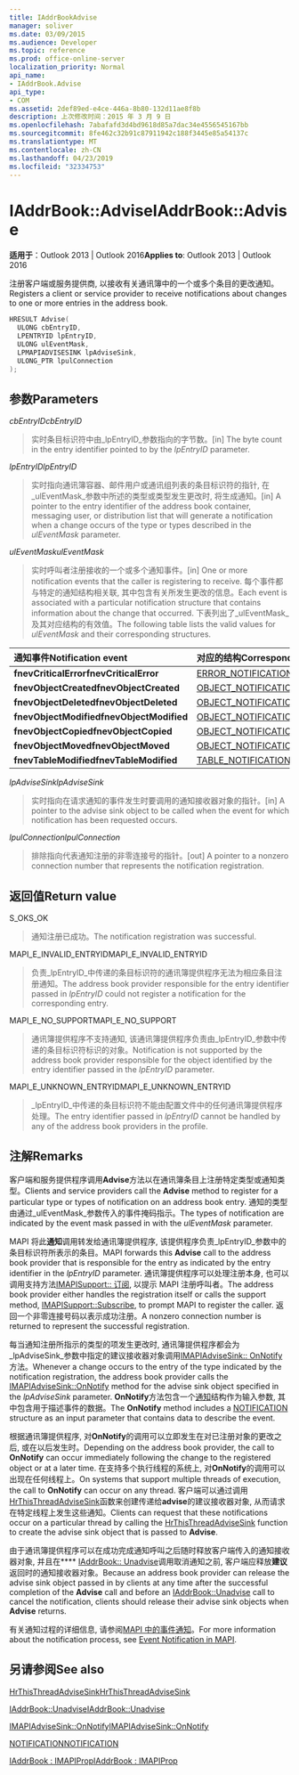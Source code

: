 ```yaml
---
title: IAddrBookAdvise
manager: soliver
ms.date: 03/09/2015
ms.audience: Developer
ms.topic: reference
ms.prod: office-online-server
localization_priority: Normal
api_name:
- IAddrBook.Advise
api_type:
- COM
ms.assetid: 2def89ed-e4ce-446a-8b80-132d11ae8f8b
description: 上次修改时间：2015 年 3 月 9 日
ms.openlocfilehash: 7abafafd3d4bd9618d85a7dac34e4556545167bb
ms.sourcegitcommit: 8fe462c32b91c87911942c188f3445e85a54137c
ms.translationtype: MT
ms.contentlocale: zh-CN
ms.lasthandoff: 04/23/2019
ms.locfileid: "32334753"
---
```

# <a name="iaddrbookadvise"></a><span data-ttu-id="6d460-103">IAddrBook::Advise</span><span class="sxs-lookup"><span data-stu-id="6d460-103">IAddrBook::Advise</span></span>

  
  
<span data-ttu-id="6d460-104">**适用于**：Outlook 2013 | Outlook 2016</span><span class="sxs-lookup"><span data-stu-id="6d460-104">**Applies to**: Outlook 2013 | Outlook 2016</span></span> 
  
<span data-ttu-id="6d460-105">注册客户端或服务提供商, 以接收有关通讯簿中的一个或多个条目的更改通知。</span><span class="sxs-lookup"><span data-stu-id="6d460-105">Registers a client or service provider to receive notifications about changes to one or more entries in the address book.</span></span>
  
```cpp
HRESULT Advise(
  ULONG cbEntryID,
  LPENTRYID lpEntryID,
  ULONG ulEventMask,
  LPMAPIADVISESINK lpAdviseSink,
  ULONG_PTR lpulConnection
);
```

## <a name="parameters"></a><span data-ttu-id="6d460-106">参数</span><span class="sxs-lookup"><span data-stu-id="6d460-106">Parameters</span></span>

 <span data-ttu-id="6d460-107">_cbEntryID_</span><span class="sxs-lookup"><span data-stu-id="6d460-107">_cbEntryID_</span></span>
  
> <span data-ttu-id="6d460-108">实时条目标识符中由_lpEntryID_参数指向的字节数。</span><span class="sxs-lookup"><span data-stu-id="6d460-108">[in] The byte count in the entry identifier pointed to by the  _lpEntryID_ parameter.</span></span> 
    
 <span data-ttu-id="6d460-109">_lpEntryID_</span><span class="sxs-lookup"><span data-stu-id="6d460-109">_lpEntryID_</span></span>
  
> <span data-ttu-id="6d460-110">实时指向通讯簿容器、邮件用户或通讯组列表的条目标识符的指针, 在_ulEventMask_参数中所述的类型或类型发生更改时, 将生成通知。</span><span class="sxs-lookup"><span data-stu-id="6d460-110">[in] A pointer to the entry identifier of the address book container, messaging user, or distribution list that will generate a notification when a change occurs of the type or types described in the  _ulEventMask_ parameter.</span></span> 
    
 <span data-ttu-id="6d460-111">_ulEventMask_</span><span class="sxs-lookup"><span data-stu-id="6d460-111">_ulEventMask_</span></span>
  
> <span data-ttu-id="6d460-112">实时呼叫者注册接收的一个或多个通知事件。</span><span class="sxs-lookup"><span data-stu-id="6d460-112">[in] One or more notification events that the caller is registering to receive.</span></span> <span data-ttu-id="6d460-113">每个事件都与特定的通知结构相关联, 其中包含有关所发生更改的信息。</span><span class="sxs-lookup"><span data-stu-id="6d460-113">Each event is associated with a particular notification structure that contains information about the change that occurred.</span></span> <span data-ttu-id="6d460-114">下表列出了_ulEventMask_及其对应结构的有效值。</span><span class="sxs-lookup"><span data-stu-id="6d460-114">The following table lists the valid values for  _ulEventMask_ and their corresponding structures.</span></span> 
    
|<span data-ttu-id="6d460-115">**通知事件**</span><span class="sxs-lookup"><span data-stu-id="6d460-115">**Notification event**</span></span>|<span data-ttu-id="6d460-116">**对应的结构**</span><span class="sxs-lookup"><span data-stu-id="6d460-116">**Corresponding structure**</span></span>|
|:-----|:-----|
|<span data-ttu-id="6d460-117">**fnevCriticalError**</span><span class="sxs-lookup"><span data-stu-id="6d460-117">**fnevCriticalError**</span></span> <br/> |[<span data-ttu-id="6d460-118">ERROR_NOTIFICATION</span><span class="sxs-lookup"><span data-stu-id="6d460-118">ERROR_NOTIFICATION</span></span>](error_notification.md) <br/> |
|<span data-ttu-id="6d460-119">**fnevObjectCreated**</span><span class="sxs-lookup"><span data-stu-id="6d460-119">**fnevObjectCreated**</span></span> <br/> |[<span data-ttu-id="6d460-120">OBJECT_NOTIFICATION</span><span class="sxs-lookup"><span data-stu-id="6d460-120">OBJECT_NOTIFICATION</span></span>](object_notification.md) <br/> |
|<span data-ttu-id="6d460-121">**fnevObjectDeleted**</span><span class="sxs-lookup"><span data-stu-id="6d460-121">**fnevObjectDeleted**</span></span> <br/> |[<span data-ttu-id="6d460-122">OBJECT_NOTIFICATION</span><span class="sxs-lookup"><span data-stu-id="6d460-122">OBJECT_NOTIFICATION</span></span>](object_notification.md) <br/> |
|<span data-ttu-id="6d460-123">**fnevObjectModified**</span><span class="sxs-lookup"><span data-stu-id="6d460-123">**fnevObjectModified**</span></span> <br/> |[<span data-ttu-id="6d460-124">OBJECT_NOTIFICATION</span><span class="sxs-lookup"><span data-stu-id="6d460-124">OBJECT_NOTIFICATION</span></span>](object_notification.md) <br/> |
|<span data-ttu-id="6d460-125">**fnevObjectCopied**</span><span class="sxs-lookup"><span data-stu-id="6d460-125">**fnevObjectCopied**</span></span> <br/> |[<span data-ttu-id="6d460-126">OBJECT_NOTIFICATION</span><span class="sxs-lookup"><span data-stu-id="6d460-126">OBJECT_NOTIFICATION</span></span>](object_notification.md) <br/> |
|<span data-ttu-id="6d460-127">**fnevObjectMoved**</span><span class="sxs-lookup"><span data-stu-id="6d460-127">**fnevObjectMoved**</span></span> <br/> |[<span data-ttu-id="6d460-128">OBJECT_NOTIFICATION</span><span class="sxs-lookup"><span data-stu-id="6d460-128">OBJECT_NOTIFICATION</span></span>](object_notification.md) <br/> |
|<span data-ttu-id="6d460-129">**fnevTableModified**</span><span class="sxs-lookup"><span data-stu-id="6d460-129">**fnevTableModified**</span></span> <br/> |[<span data-ttu-id="6d460-130">TABLE_NOTIFICATION</span><span class="sxs-lookup"><span data-stu-id="6d460-130">TABLE_NOTIFICATION</span></span>](table_notification.md) <br/> |
   
 <span data-ttu-id="6d460-131">_lpAdviseSink_</span><span class="sxs-lookup"><span data-stu-id="6d460-131">_lpAdviseSink_</span></span>
  
> <span data-ttu-id="6d460-132">实时指向在请求通知的事件发生时要调用的通知接收器对象的指针。</span><span class="sxs-lookup"><span data-stu-id="6d460-132">[in] A pointer to the advise sink object to be called when the event for which notification has been requested occurs.</span></span>
    
 <span data-ttu-id="6d460-133">_lpulConnection_</span><span class="sxs-lookup"><span data-stu-id="6d460-133">_lpulConnection_</span></span>
  
> <span data-ttu-id="6d460-134">排除指向代表通知注册的非零连接号的指针。</span><span class="sxs-lookup"><span data-stu-id="6d460-134">[out] A pointer to a nonzero connection number that represents the notification registration.</span></span>
    
## <a name="return-value"></a><span data-ttu-id="6d460-135">返回值</span><span class="sxs-lookup"><span data-stu-id="6d460-135">Return value</span></span>

<span data-ttu-id="6d460-136">S_OK</span><span class="sxs-lookup"><span data-stu-id="6d460-136">S_OK</span></span> 
  
> <span data-ttu-id="6d460-137">通知注册已成功。</span><span class="sxs-lookup"><span data-stu-id="6d460-137">The notification registration was successful.</span></span>
    
<span data-ttu-id="6d460-138">MAPI_E_INVALID_ENTRYID</span><span class="sxs-lookup"><span data-stu-id="6d460-138">MAPI_E_INVALID_ENTRYID</span></span> 
  
> <span data-ttu-id="6d460-139">负责_lpEntryID_中传递的条目标识符的通讯簿提供程序无法为相应条目注册通知。</span><span class="sxs-lookup"><span data-stu-id="6d460-139">The address book provider responsible for the entry identifier passed in  _lpEntryID_ could not register a notification for the corresponding entry.</span></span> 
    
<span data-ttu-id="6d460-140">MAPI_E_NO_SUPPORT</span><span class="sxs-lookup"><span data-stu-id="6d460-140">MAPI_E_NO_SUPPORT</span></span> 
  
> <span data-ttu-id="6d460-141">通讯簿提供程序不支持通知, 该通讯簿提供程序负责由_lpEntryID_参数中传递的条目标识符标识的对象。</span><span class="sxs-lookup"><span data-stu-id="6d460-141">Notification is not supported by the address book provider responsible for the object identified by the entry identifier passed in the  _lpEntryID_ parameter.</span></span> 
    
<span data-ttu-id="6d460-142">MAPI_E_UNKNOWN_ENTRYID</span><span class="sxs-lookup"><span data-stu-id="6d460-142">MAPI_E_UNKNOWN_ENTRYID</span></span> 
  
> <span data-ttu-id="6d460-143">_lpEntryID_中传递的条目标识符不能由配置文件中的任何通讯簿提供程序处理。</span><span class="sxs-lookup"><span data-stu-id="6d460-143">The entry identifier passed in  _lpEntryID_ cannot be handled by any of the address book providers in the profile.</span></span> 
    
## <a name="remarks"></a><span data-ttu-id="6d460-144">注解</span><span class="sxs-lookup"><span data-stu-id="6d460-144">Remarks</span></span>

<span data-ttu-id="6d460-145">客户端和服务提供程序调用**Advise**方法以在通讯簿条目上注册特定类型或通知类型。</span><span class="sxs-lookup"><span data-stu-id="6d460-145">Clients and service providers call the **Advise** method to register for a particular type or types of notification on an address book entry.</span></span> <span data-ttu-id="6d460-146">通知的类型由通过_ulEventMask_参数传入的事件掩码指示。</span><span class="sxs-lookup"><span data-stu-id="6d460-146">The types of notification are indicated by the event mask passed in with the  _ulEventMask_ parameter.</span></span> 
  
<span data-ttu-id="6d460-147">MAPI 将此**通知**调用转发给通讯簿提供程序, 该提供程序负责_lpEntryID_参数中的条目标识符所表示的条目。</span><span class="sxs-lookup"><span data-stu-id="6d460-147">MAPI forwards this **Advise** call to the address book provider that is responsible for the entry as indicated by the entry identifier in the  _lpEntryID_ parameter.</span></span> <span data-ttu-id="6d460-148">通讯簿提供程序可以处理注册本身, 也可以调用支持方法[IMAPISupport:: 订阅](imapisupport-subscribe.md), 以提示 MAPI 注册呼叫者。</span><span class="sxs-lookup"><span data-stu-id="6d460-148">The address book provider either handles the registration itself or calls the support method, [IMAPISupport::Subscribe](imapisupport-subscribe.md), to prompt MAPI to register the caller.</span></span> <span data-ttu-id="6d460-149">返回一个非零连接号码以表示成功注册。</span><span class="sxs-lookup"><span data-stu-id="6d460-149">A nonzero connection number is returned to represent the successful registration.</span></span>
  
<span data-ttu-id="6d460-150">每当通知注册所指示的类型的项发生更改时, 通讯簿提供程序都会为_lpAdviseSink_参数中指定的建议接收器对象调用[IMAPIAdviseSink:: OnNotify](imapiadvisesink-onnotify.md)方法。</span><span class="sxs-lookup"><span data-stu-id="6d460-150">Whenever a change occurs to the entry of the type indicated by the notification registration, the address book provider calls the [IMAPIAdviseSink::OnNotify](imapiadvisesink-onnotify.md) method for the advise sink object specified in the  _lpAdviseSink_ parameter.</span></span> <span data-ttu-id="6d460-151">**OnNotify**方法包含一个[通知](notification.md)结构作为输入参数, 其中包含用于描述事件的数据。</span><span class="sxs-lookup"><span data-stu-id="6d460-151">The **OnNotify** method includes a [NOTIFICATION](notification.md) structure as an input parameter that contains data to describe the event.</span></span> 
  
<span data-ttu-id="6d460-152">根据通讯簿提供程序, 对**OnNotify**的调用可以立即发生在对已注册对象的更改之后, 或在以后发生时。</span><span class="sxs-lookup"><span data-stu-id="6d460-152">Depending on the address book provider, the call to **OnNotify** can occur immediately following the change to the registered object or at a later time.</span></span> <span data-ttu-id="6d460-153">在支持多个执行线程的系统上, 对**OnNotify**的调用可以出现在任何线程上。</span><span class="sxs-lookup"><span data-stu-id="6d460-153">On systems that support multiple threads of execution, the call to **OnNotify** can occur on any thread.</span></span> <span data-ttu-id="6d460-154">客户端可以通过调用[HrThisThreadAdviseSink](hrthisthreadadvisesink.md)函数来创建传递给**advise**的建议接收器对象, 从而请求在特定线程上发生这些通知。</span><span class="sxs-lookup"><span data-stu-id="6d460-154">Clients can request that these notifications occur on a particular thread by calling the [HrThisThreadAdviseSink](hrthisthreadadvisesink.md) function to create the advise sink object that is passed to **Advise**.</span></span> 
  
<span data-ttu-id="6d460-155">由于通讯簿提供程序可以在成功完成通知呼叫之后随时释放客户端传入的通知接收器对象, 并且在\*\*\*\* [IAddrBook:: Unadvise](iaddrbook-unadvise.md)调用取消通知之前, 客户端应释放**建议**返回时的通知接收器对象。</span><span class="sxs-lookup"><span data-stu-id="6d460-155">Because an address book provider can release the advise sink object passed in by clients at any time after the successful completion of the **Advise** call and before an [IAddrBook::Unadvise](iaddrbook-unadvise.md) call to cancel the notification, clients should release their advise sink objects when **Advise** returns.</span></span> 
  
<span data-ttu-id="6d460-156">有关通知过程的详细信息, 请参阅[MAPI 中的事件通知](event-notification-in-mapi.md)。</span><span class="sxs-lookup"><span data-stu-id="6d460-156">For more information about the notification process, see [Event Notification in MAPI](event-notification-in-mapi.md).</span></span>
  
## <a name="see-also"></a><span data-ttu-id="6d460-157">另请参阅</span><span class="sxs-lookup"><span data-stu-id="6d460-157">See also</span></span>



[<span data-ttu-id="6d460-158">HrThisThreadAdviseSink</span><span class="sxs-lookup"><span data-stu-id="6d460-158">HrThisThreadAdviseSink</span></span>](hrthisthreadadvisesink.md)
  
[<span data-ttu-id="6d460-159">IAddrBook::Unadvise</span><span class="sxs-lookup"><span data-stu-id="6d460-159">IAddrBook::Unadvise</span></span>](iaddrbook-unadvise.md)
  
[<span data-ttu-id="6d460-160">IMAPIAdviseSink::OnNotify</span><span class="sxs-lookup"><span data-stu-id="6d460-160">IMAPIAdviseSink::OnNotify</span></span>](imapiadvisesink-onnotify.md)
  
[<span data-ttu-id="6d460-161">NOTIFICATION</span><span class="sxs-lookup"><span data-stu-id="6d460-161">NOTIFICATION</span></span>](notification.md)
  
[<span data-ttu-id="6d460-162">IAddrBook : IMAPIProp</span><span class="sxs-lookup"><span data-stu-id="6d460-162">IAddrBook : IMAPIProp</span></span>](iaddrbookimapiprop.md)

